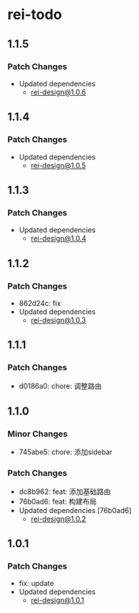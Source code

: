 # rei-todo

## 1.1.5

### Patch Changes

- Updated dependencies
  - rei-design@1.0.6

## 1.1.4

### Patch Changes

- Updated dependencies
  - rei-design@1.0.5

## 1.1.3

### Patch Changes

- Updated dependencies
  - rei-design@1.0.4

## 1.1.2

### Patch Changes

- 862d24c: fix
- Updated dependencies
  - rei-design@1.0.3

## 1.1.1

### Patch Changes

- d0186a0: chore: 调整路由

## 1.1.0

### Minor Changes

- 745abe5: chore: 添加sidebar

### Patch Changes

- dc8b962: feat: 添加基础路由
- 76b0ad6: feat: 构建布局
- Updated dependencies [76b0ad6]
  - rei-design@1.0.2

## 1.0.1

### Patch Changes

- fix: update
- Updated dependencies
  - rei-design@1.0.1
